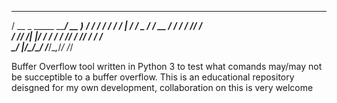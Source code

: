    ____                  ____        ________
  / __ \_   _____  _____/ __ )__  __/ __/ __/
 / / / / | / / _ \/ ___/ __  / / / / /_/ /_  
/ /_/ /| |/ /  __/ /  / /_/ / /_/ / __/ __/  
\____/ |___/\___/_/  /_____/\__,_/_/ /_/     
                                             

Buffer Overflow tool written in Python 3 to test what comands may/may not be succeptible to a buffer overflow. This is an educational repository deisgned for my own development, collaboration on this is very welcome
